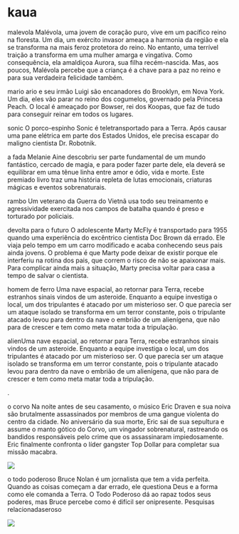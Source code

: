 
# kaua
malevola
Malévola, uma jovem de coração puro, vive em um pacífico reino na floresta. Um dia, um exército invasor ameaça a harmonia da região e ela se transforma na mais feroz protetora do reino. No entanto, uma terrível traição a transforma em uma mulher amarga e vingativa. Como consequência, ela amaldiçoa Aurora, sua filha recém-nascida. Mas, aos poucos, Malévola percebe que a criança é a chave para a paz no reino e para sua verdadeira felicidade também.

[](https://media1.tenor.com/m/dEWtzHYiMacAAAAC/maleficent-angelina-jolie.gif)

mario
ario e seu irmão Luigi são encanadores do Brooklyn, em Nova York. Um dia, eles vão parar no reino dos cogumelos, governado pela Princesa Peach. O local é ameaçado por Bowser, rei dos Koopas, que faz de tudo para conseguir reinar em todos os lugares.

[](https://media1.tenor.com/m/xKJ0blGgIlQAAAAC/dance-happy.gif)


sonic
O porco-espinho Sonic é teletransportado para a Terra. Após causar uma pane elétrica em parte dos Estados Unidos, ele precisa escapar do maligno cientista Dr. Robotnik.

[](https://media1.tenor.com/m/shAoPZEW4q4AAAAd/sonic-sonic-the-hedgehog.gif)


a fada 
Melanie Aine descobriu ser parte fundamental de um mundo fantástico, cercado de magia, e para poder fazer parte dele, ela deverá se equilibrar em uma tênue linha entre amor e ódio, vida e morte. Este premiado livro traz uma história repleta de lutas emocionais, criaturas mágicas e eventos sobrenaturais.

[](https://media1.tenor.com/m/LuXiFwPihwIAAAAd/waittt-for-it-fabulous-godmother.gif)

rambo
Um veterano da Guerra do Vietnã usa todo seu treinamento e agressividade exercitada nos campos de batalha quando é preso e torturado por policiais.

[](https://media1.tenor.com/m/TI4nApgr7S8AAAAd/rambo-john-james-rambo.gif)


devolta para o futuro
O adolescente Marty McFly é transportado para 1955 quando uma experiência do excêntrico cientista Doc Brown dá errado. Ele viaja pelo tempo em um carro modificado e acaba conhecendo seus pais ainda jovens. O problema é que Marty pode deixar de existir porque ele interferiu na rotina dos pais, que correm o risco de não se apaixonar mais. Para complicar ainda mais a situação, Marty precisa voltar para casa a tempo de salvar o cientista.

[](https://media1.tenor.com/m/FEXyPwMCzHUAAAAC/waiting-watching.gif)

homem de ferro
Uma nave espacial, ao retornar para Terra, recebe estranhos sinais vindos de um asteroide. Enquanto a equipe investiga o local, um dos tripulantes é atacado por um misterioso ser. O que parecia ser um ataque isolado se transforma em um terror constante, pois o tripulante atacado levou para dentro da nave o embrião de um alienígena, que não para de crescer e tem como meta matar toda a tripulação.

[](https://media1.tenor.com/m/LC98bCpvA4IAAAAd/marvel-superhero.gif)

alienUma nave espacial, ao retornar para Terra, recebe estranhos sinais vindos de um asteroide. Enquanto a equipe investiga o local, um dos tripulantes é atacado por um misterioso ser. O que parecia ser um ataque isolado se transforma em um terror constante, pois o tripulante atacado levou para dentro da nave o embrião de um alienígena, que não para de crescer e tem como meta matar toda a tripulação.

[](https://media1.tenor.com/m/6z0P-b0rDk0AAAAd/toofiss.gif).

o corvo
Na noite antes de seu casamento, o músico Eric Draven e sua noiva são brutalmente assassinados por membros de uma gangue violenta do centro da cidade. No aniversário da sua morte, Eric sai de sua sepultura e assume o manto gótico do Corvo, um vingador sobrenatural, rastreando os bandidos responsáveis pelo crime que os assassinaram impiedosamente. Eric finalmente confronta o líder gangster Top Dollar para completar sua missão macabra.

![](https://media1.tenor.com/m/HM1e-kAcNyUAAAAd/eric-draven-the-crow-1994.gif)

o todo poderoso
Bruce Nolan é um jornalista que tem a vida perfeita. Quando as coisas começam a dar errado, ele questiona Deus e a forma como ele comanda a Terra. O Todo Poderoso dá ao rapaz todos seus poderes, mas Bruce percebe como é difícil ser onipresente.
Pesquisas relacionadaseroso

![](https://media1.tenor.com/m/8thjMy0CfgkAAAAC/jim-carrey-bruce-almighty.gif)
